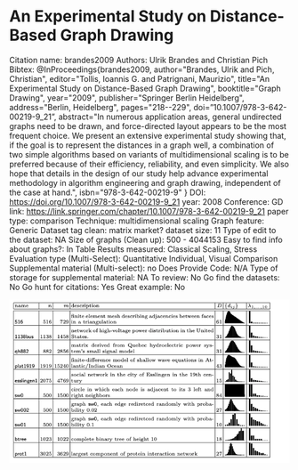 # An Experimental Study on Distance-Based Graph Drawing

Citation name: brandes2009
Authors: Ulrik Brandes and Christian Pich
Bibtex: @InProceedings{brandes2009,
author="Brandes, Ulrik
and Pich, Christian",
editor="Tollis, Ioannis G.
and Patrignani, Maurizio",
title="An Experimental Study on Distance-Based Graph Drawing",
booktitle="Graph Drawing",
year="2009",
publisher="Springer Berlin Heidelberg",
address="Berlin, Heidelberg",
pages="218--229",
doi=”10.1007/978-3-642-00219-9_21”,
abstract="In numerous application areas, general undirected graphs need to be drawn, and force-directed layout appears to be the most frequent choice. We present an extensive experimental study showing that, if the goal is to represent the distances in a graph well, a combination of two simple algorithms based on variants of multidimensional scaling is to be preferred because of their efficiency, reliability, and even simplicity. We also hope that details in the design of our study help advance experimental methodology in algorithm engineering and graph drawing, independent of the case at hand.",
isbn="978-3-642-00219-9"
}
DOI: https://doi.org/10.1007/978-3-642-00219-9_21
year: 2008
Conference: GD
link: https://link.springer.com/chapter/10.1007/978-3-642-00219-9_21
paper type: comparison
Technique: multidimensional scaling
Graph feature: Generic
Dataset tag clean: matrix market?
dataset size: 11
Type of edit to the dataset: NA
Size of graphs (Clean up): 500 - 4044153
Easy to find info about graphs?: In Table
Results measured: Classical Scaling, Stress
Evaluation type (Multi-Select): Quantitative Individual, Visual Comparison
Supplemental material (Multi-select): no
Does Provide Code: N/A
Type of storage for supplemental material: NA
To review: No
Go find the datasets: No
Go hunt for citations: Yes
Great example: No

![Untitled](An%20Experimental%20Study%20on%20Distance-Based%20Graph%20Draw%20637e1d69c83b4379a5f8b588e007ca73/Untitled.png)